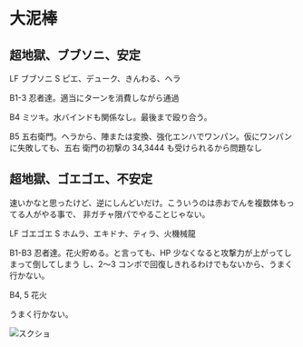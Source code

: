 # 大泥棒 

## 超地獄、ブブソニ、安定

LF ブブソニ
S ピエ、デューク、きんわる、ヘラ

B1-3 忍者達。適当にターンを消費しながら通過

B4 ミツキ。水バインドも関係なし。最後まで殴り合う。

B5 五右衛門。ヘラから、陣または変換、強化エンハでワンパン。仮にワンパンに失敗しても、五右
衛門の初撃の 34,3444 も受けられるから問題なし

## 超地獄、ゴエゴエ、不安定

速いかなと思ったけど、逆にしんどいだけ。こういうのは赤おでんを複数体もってる人がやる事で、
非ガチャ限パでやることじゃない。

LF ゴエゴエ
S ホムラ、エキドナ、ティラ、火機械龍

B1-B3 忍者達。花火貯める。と言っても、HP 少なくなると攻撃力が上がってしまって倒してしまう
し、2〜3 コンボで回復しきれるわけでもないから、うまく行かない。

B4, 5 花火

うまく行かない。

![スクショ](http://i.imgur.com/c2nTuP3l.jpg )

<!-- vim: set tw=90 filetype=markdown : -->

